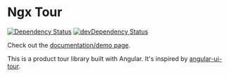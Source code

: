 # Ngx Tour

[![Dependency Status](https://david-dm.org/alvaro-octal/ngx-tour.svg)](https://david-dm.org/alvaro-octal/ngx-tour)
[![devDependency Status](https://david-dm.org/alvaro-octal/ngx-tour/dev-status.svg)](https://david-dm.org/alvaro-octal/ngx-tour?type=dev)

Check out the [documentation/demo page](https://isaacplmann.github.io/ngx-tour).

This is a product tour library built with Angular. It's inspired by [angular-ui-tour](http://benmarch.github.io/angular-ui-tour).
